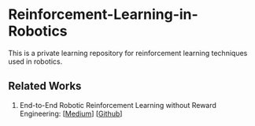 # Reinforcement-Learning-in-Robotics
This is a private learning repository for reinforcement learning techniques used in robotics. 

## Related Works

1. End-to-End Robotic Reinforcement Learning without Reward Engineering: [[Medium](https://medium.com/@skylark0924/notes-of-end-to-end-robotic-reinforcement-learning-without-reward-engineering-a6ffcc5c47f3)] [[Github](https://github.com/Skylark0924/Reinforcement-Learning-in-Robotics/blob/master/Related%20Works/End-to-End%20Robotic%20Reinforcement%20Learning%20without%20Reward%20Engineering.md)]

